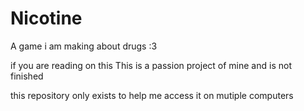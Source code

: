 # Nicotine
A game i am making about drugs :3

if you are reading on this
This is a passion project of mine and is not finished

this repository only exists to help me access it on mutiple computers
